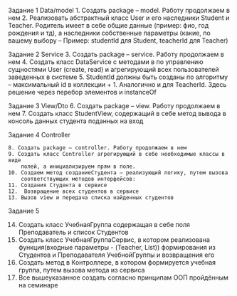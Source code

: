 Задание 1   Data/model
    1. Создать package – model. Работу продолжаем в нем
    2. Реализовать абстрактный класс User и его наследники Student и Teacher.
        Родитель имеет в себе общие данные (пример: фио, год рождения и тд), а
        наследники собственные параметры (какие, по вашему выбору – Пример:
        studentId для Student, teacherId для Teacher)

Задание 2 Service
    3. Создать package – service. Работу продолжаем в нем
    4. Создать класс DataService с методами в по управлению сущностями User
        (create, read) и агрегирующий всех пользователей заведенных в системе
    5. StudentId должны быть созданы по алгоритму – максимальный id в
        коллекции + 1. Аналогично и для TeacherId. Здесь решение через перебор
        элементов и instanceOf

Задание 3 View/Dto
    6. Создать package – view. Работу продолжаем в нем
    7. Создать класс StudentView, содержащий в себе метод вывода в консоль
        данных студента поданных на вход

Задание 4 Controller

    8. Создать package – controller. Работу продолжаем в нем
    9. Создать класс Controller агрегирующий в себе необходимые классы в виде
        полей, а инициализируем прям в поле.
    10. Создаем метод созданиеСтудента – реализующий логику, путем вызова
        соответствующих методов интерфейсов:
    11. Создания Студента в сервисе
    12.  Возвращение всех студентов в сервисе
    13. Вызов view и передача списка найденных студентов

Задание 5 

14. Создать класс УчебнаяГруппа содержащая в себе поля Преподаватель и
    список Студентов
15. Создать класс УчебнаяГруппаСервис, в котором реализована
    функция(входные параметры - (Teacher, List<Strudent>)) формирования из
    Студентов и Преподавателя УчебнойГруппы и возвращения его
16. Создать метод в Контроллере, в котором формируется учебная группа,
    путем вызова метода из сервиса
17. Все вышеуказанное создать согласно принципам ООП пройдённым на
    семинаре

